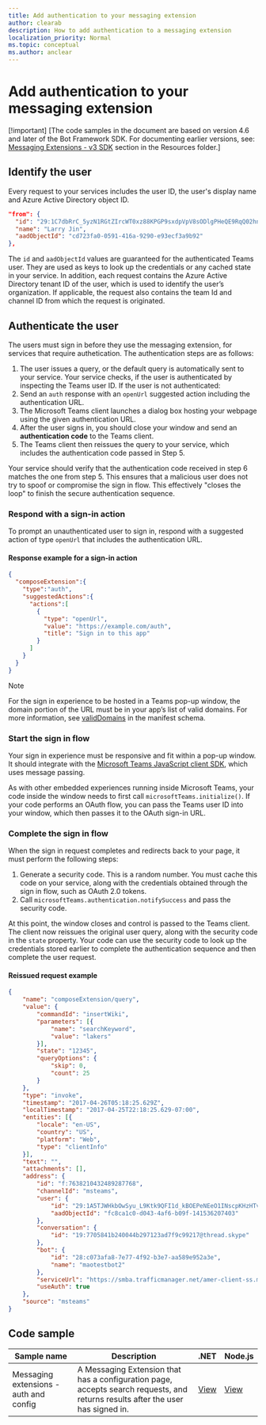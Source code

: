 ```yaml
---
title: Add authentication to your messaging extension
author: clearab
description: How to add authentication to a messaging extension
localization_priority: Normal
ms.topic: conceptual
ms.author: anclear
---
```

# Add authentication to your messaging extension

[!important]
[The code samples in the document are based on version 4.6 and later of the Bot Framework SDK. For documenting earlier versions, see: [Messaging Extensions - v3 SDK](~/includes/v4-to-v3-pointer-me.md) section in the Resources folder.]

## Identify the user

Every request to your services includes the user  ID, the user's display name and Azure Active Directory object ID.

```json
"from": {
  "id": "29:1C7dbRrC_5yzN1RGtZIrcWT0xz88KPGP9sxdpVpV8sODlgPHeQE9RqQ02hnpuKzy6zZ-AaZx6swUOMj_Dsdse3TQ4sIaeebbFBF-VgjJy_nY",
  "name": "Larry Jin",
  "aadObjectId": "cd723fa0-0591-416a-9290-e93ecf3a9b92"
},
```

The `id` and `aadObjectId` values are guaranteed for the authenticated Teams user. They are used as keys to look up the credentials or any cached state in your service. In addition, each request contains the Azure Active Directory tenant ID of the user, which is used to identify the user’s organization. If applicable, the request also contains the team Id and channel ID from which the request is originated.

## Authenticate the user

The users must sign in before they use the messaging extension, for services that require authetication. The authentication steps are as follows:

1. The user issues a query, or the default query is automatically sent to your service. Your service checks, if the user is authenticated by inspecting the Teams user ID.
If the user is not authenticated:
1. Send an `auth` response with an `openUrl` suggested action including the authentication URL.
1. The Microsoft Teams client launches a dialog box hosting your webpage using the given authentication URL.
1. After the user signs in, you should close your window and send an **authentication code** to the Teams client.
1. The Teams client then reissues the query to your service, which includes the authentication code passed in Step 5.

Your service should verify that the authentication code received in step 6 matches the one from step 5. This ensures that a malicious user does not try to spoof or compromise the sign in flow. This effectively "closes the loop" to finish the secure authentication sequence.

### Respond with a sign-in action

To prompt an unauthenticated user to sign in, respond with a suggested action of type `openUrl` that includes the authentication URL.

#### Response example for a sign-in action

```json
{
  "composeExtension":{
    "type":"auth",
    "suggestedActions":{
      "actions":[
        {
          "type": "openUrl",
          "value": "https://example.com/auth",
          "title": "Sign in to this app"
        }
      ]
    }
  }
}
```

> [!NOTE]
> For the sign in experience to be hosted in a Teams pop-up window, the domain portion of the URL must be in your app’s list of valid domains. For more information, see [validDomains](~/resources/schema/manifest-schema.md#validdomains) in the manifest schema.

### Start the sign in flow

Your sign in experience must be responsive and fit within a pop-up window. It should integrate with the [Microsoft Teams JavaScript client SDK](/javascript/api/overview/msteams-client), which uses message passing.

As with other embedded experiences running inside Microsoft Teams, your code inside the window needs to first call `microsoftTeams.initialize()`. If your code performs an OAuth flow, you can pass the Teams user ID into your window, which then passes it to the OAuth sign-in URL.

### Complete the sign in flow

When the sign in request completes and redirects back to your page, it must perform the following steps:

1. Generate a security code. This is a random number. You must cache this code on your service, along with the credentials obtained through the sign in flow, such as OAuth 2.0 tokens.
1. Call `microsoftTeams.authentication.notifySuccess` and pass the security code.

At this point, the window closes and control is passed to the Teams client. The client now reissues the original user query, along with the security code in the `state` property. Your code can use the security code to look up the credentials stored earlier to complete the authentication sequence and then complete the user request.

#### Reissued request example

```json
{
    "name": "composeExtension/query",
    "value": {
        "commandId": "insertWiki",
        "parameters": [{
            "name": "searchKeyword",
            "value": "lakers"
        }],
        "state": "12345",
        "queryOptions": {
            "skip": 0,
            "count": 25
        }
    },
    "type": "invoke",
    "timestamp": "2017-04-26T05:18:25.629Z",
    "localTimestamp": "2017-04-25T22:18:25.629-07:00",
    "entities": [{
        "locale": "en-US",
        "country": "US",
        "platform": "Web",
        "type": "clientInfo"
    }],
    "text": "",
    "attachments": [],
    "address": {
        "id": "f:7638210432489287768",
        "channelId": "msteams",
        "user": {
            "id": "29:1A5TJWHkbOwSyu_L9Ktk9QFI1d_kBOEPeNEeO1INscpKHzHTvWfiau5AX_6y3SuiOby-r73dzHJ17HipUWqGPgw",
            "aadObjectId": "fc8ca1c0-d043-4af6-b09f-141536207403"
        },
        "conversation": {
            "id": "19:7705841b240044b297123ad7f9c99217@thread.skype"
        },
        "bot": {
            "id": "28:c073afa8-7e77-4f92-b3e7-aa589e952a3e",
            "name": "maotestbot2"
        },
        "serviceUrl": "https://smba.trafficmanager.net/amer-client-ss.msg/",
        "useAuth": true
    },
    "source": "msteams"
}
```

## Code sample
|**Sample name** | **Description** |**.NET** | **Node.js**|
|----------------|-----------------|--------------|----------------|
|Messaging extensions - auth and config | A Messaging Extension that has a configuration page, accepts search requests, and returns results after the user has signed in. |[View](https://github.com/microsoft/BotBuilder-Samples/tree/main/samples/csharp_dotnetcore/52.teams-messaging-extensions-search-auth-config)|[View](https://github.com/microsoft/BotBuilder-Samples/blob/main/samples/javascript_nodejs/52.teams-messaging-extensions-search-auth-config)| 

 
